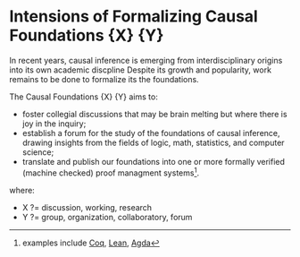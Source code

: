# Intensions of Formalizing Causal Foundations {X} {Y}

In recent years,
causal inference is emerging
from interdisciplinary origins
into its own academic discpline
Despite its growth and popularity,
work remains to be done to formalize its the foundations.

The Causal Foundations {X} {Y} aims to:

* foster collegial discussions that may be brain melting
but where there is joy in the inquiry;
* establish a forum
for the study of the foundations of causal inference,
drawing insights
from the fields of logic, math, statistics, and computer science;
* translate and publish our foundations into one or more
formally verified (machine checked)
proof managment systems[^1].

where:

* X ?= discussion, working, research
* Y ?= group, organization, collaboratory, forum

[^1]: examples include
[Coq](https://coq.inria.fr/),
[Lean](https://lean-lang.org/),
[Agda](https://agda.readthedocs.io/en/latest/)

